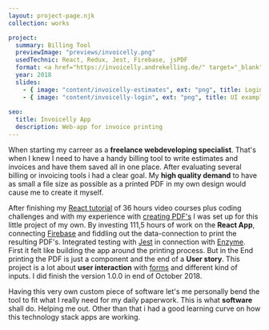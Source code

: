 ```yaml
---
layout: project-page.njk
collection: works

project:
  summary: Billing Tool
  previewImage: "previews/invoicelly.png"
  usedTechnic: React, Redux, Jest, Firebase, jsPDF
  format: <a href="https://invoicelly.andrekelling.de/" target="_blank" title="go to App">Invoicelly App</a>
  year: 2018
  slides:
    - { image: "content/invoicelly-estimates", ext: "png", title: Login page }
    - { image: "content/invoicelly-login", ext: "png", title: UI example }
    
seo:
  title: Invoicelly App
  description: Web-app for invoice printing
---
```

When starting my carreer as a <strong>freelance webdeveloping specialist</strong>. That's when I knew I need to have a handy billing tool to write estimates and invoices and have them saved all in one place. After evaluating several billing or invoicing tools i had a clear goal. My <strong>high quality demand</strong> to have as small a file size as possible as a printed PDF in my own design would cause me to create it myself.</p>

After finishing my <a href="https://www.udemy.com/certificate/UC-P393XW0K/" rel="nofollow noreferrer noopener" target="_blank" title="certificate yeah">React tutorial</a> of 36 hours video courses plus coding challenges and with my experience with <a href="/works/jspdf-template/">creating PDF's</a> I was set up for this little project of my own. By investing 111,5 hours of work on the <strong>React App</strong>, connecting <a href="https://firebase.google.com/" rel="nofollow noreferrer noopener" target="_blank" title="go to Firebase website">Firebase</a> and fiddling out the data-connection to print the resulting PDF's. Integrated testing with <a href="https://jestjs.io/" rel="nofollow noreferrer noopener" target="_blank" title="go to Jest website">Jest</a> in connection with <a href="https://airbnb.io/enzyme/docs/api/" rel="nofollow noreferrer noopener" target="_blank" title="go to Enzyme doc website">Enzyme</a>. First it felt like building the app around the printing process. But in the End printing the PDF is just a component and the end of a <strong>User story</strong>. This project is a lot about <strong>user interaction</strong> with <a href="https://github.com/jaredpalmer/formik" rel="nofollow noreferrer noopener" target="_blank" title="used this for the forms">forms</a> and different kind of inputs. I did finish the version 1.0.0 in end of October 2018.

Having this very own custom piece of software let's me personally bend the tool to fit what I really need for my daily paperwork. This is what <strong>software</strong> shall do. Helping me out. Other than that i had a good learning curve on how this technology stack apps are working.
